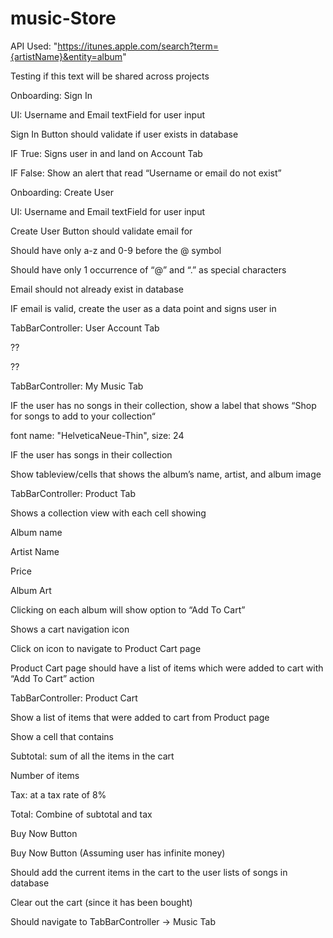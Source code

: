 # music-Store

API Used: "https://itunes.apple.com/search?term={artistName}&entity=album"

Testing if this text will be shared across projects

Onboarding: Sign In

UI: Username and Email textField for user input

Sign In Button should validate if user exists in database

IF True: Signs user in and land on Account Tab

IF False: Show an alert that read “Username or email do not exist”

Onboarding: Create User

UI: Username and Email textField for user input

Create User Button should validate email for

Should have only a-z and 0-9 before the @ symbol

Should have only 1 occurrence of “@” and “.” as special characters

Email should not already exist in database

IF email is valid, create the user as a data point and signs user in

TabBarController: User Account Tab

??

??

TabBarController: My Music Tab

IF the user has no songs in their collection, show a label that shows “Shop for songs to add to your collection“

font name: "HelveticaNeue-Thin", size: 24

IF the user has songs in their collection

Show tableview/cells that shows the album’s name, artist, and album image

TabBarController: Product Tab

Shows a collection view with each cell showing

Album name

Artist Name

Price

Album Art

Clicking on each album will show option to “Add To Cart”

Shows a cart navigation icon 

Click on icon to navigate to Product Cart page

Product Cart page should have a list of items which were added to cart with “Add To Cart” action

TabBarController: Product Cart

Show a list of items that were added to cart from Product page

Show a cell that contains

Subtotal: sum of all the items in the cart

Number of items

Tax: at a tax rate of 8%

Total: Combine of subtotal and tax

Buy Now Button

Buy Now Button (Assuming user has infinite money)

Should add the current items in the cart to the user lists of songs in database

Clear out the cart (since it has been bought)

Should navigate to TabBarController → Music Tab


